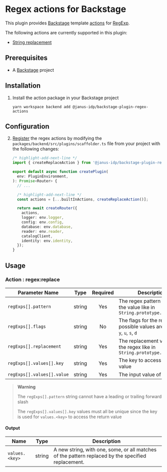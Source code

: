 # Regex actions for Backstage

This plugin provides [Backstage](https://backstage.io/) template [actions](https://backstage.io/docs/features/software-templates/builtin-actions) for [RegExp](https://developer.mozilla.org/en-US/docs/Web/JavaScript/Reference/Global_Objects/RegExp).

The following actions are currently supported in this plugin:

- [String replacement](https://developer.mozilla.org/en-US/docs/Web/JavaScript/Reference/Global_Objects/String/replace)

## Prerequisites

- A [Backstage](https://backstage.io/docs/getting-started/) project

## Installation

1. Install the action package in your Backstage project

   ```console
   yarn workspace backend add @janus-idp/backstage-plugin-regex-actions
   ```

## Configuration

2. [Register](https://backstage.io/docs/features/software-templates/writing-custom-actions#registering-custom-actions) the regex actions by modifying the `packages/backend/src/plugins/scaffolder.ts` file from your project with the following changes:

   ```ts title="packages/backend/src/plugins/scaffolder.ts"
   /* highlight-add-next-line */
   import { createReplaceAction } from '@janus-idp/backstage-plugin-regex-actions';

   export default async function createPlugin(
     env: PluginEnvironment,
   ): Promise<Router> {
     // ...

     /* highlight-add-next-line */
     const actions = [...builtInActions, createReplaceAction()];

     return await createRouter({
       actions,
       logger: env.logger,
       config: env.config,
       database: env.database,
       reader: env.reader,
       catalogClient,
       identity: env.identity,
     });
   }
   ```

## Usage

### Action : regex:replace

| Parameter Name             |  Type  | Required | Description                                                                     |
| -------------------------- | :----: | :------: | ------------------------------------------------------------------------------- |
| `regExps[].pattern`        | string |   Yes    | The regex pattern to match the value like in `String.prototype.replace()`       |
| `regExps[].flags`          | string |    No    | The flags for the regex, possible values are: `g`, `m`, `i`, `y`, `u`, `s`, `d` |
| `regExps[].replacement`    | string |   Yes    | The replacement value for the regex like in `String.prototype.replace()`        |
| `regExps[].values[].key`   | string |   Yes    | The key to access the regex value                                               |
| `regExps[].values[].value` | string |   Yes    | The input value of the regex                                                    |

> **Warning**
>
> The `regExps[].pattern` string cannot have a leading or trailing forward slash
>
> The `regExps[].values[].key` values must all be unique since the key is used for `values.<key>` to access the return value

#### Output

| Name           |  Type  | Description                                                                                        |
| -------------- | :----: | -------------------------------------------------------------------------------------------------- |
| `values.<key>` | string | A new string, with one, some, or all matches of the pattern replaced by the specified replacement. |
